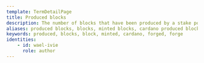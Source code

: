 ```yaml
---
template: TermDetailPage
title: Produced blocks
description: The number of blocks that have been produced by a stake pool in the current epoch. Stake pools are rewarded in ada for each block that they produce.
aliases: produced blocks, blocks, minted blocks, cardano produced blocks, 
keywords: produced, blocks, block, minted, cardano, forged, forge
identities: 
    - id: wael-ivie
      role: author
---
```


##
